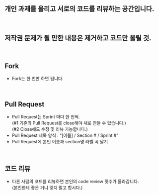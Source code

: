 ## 개인 과제를 올리고 서로의 코드를 리뷰하는 공간입니다. 
<br/>

## 저작권 문제가 될 만한 내용은 제거하고 코드만 올릴 것.
<br/>

## Fork
- Fork는 한 번만 하면 됩니다.
<br/>

## Pull Request
- Pull Request는 Sprint 마다 한 번씩.   
  (#1 기존의 Pull Request를 close해야 새로 만들 수 있습니다.)   
  (#2 Close해도 수정 및 리뷰 가능합니다.)
- Pull Request 제목 양식 : "[이름] / Section # / Sprint #"
- Pull Request에 본인 이름과 section명 라벨 꼭 달기 
<br/>

## 코드 리뷰
- 다른 사람의 코드를 리뷰하면 본인의 code review 횟수가 올라갑니다.   
  (본인한테 좋은 거니 잊지 말고 합시다.)  
<br/>
